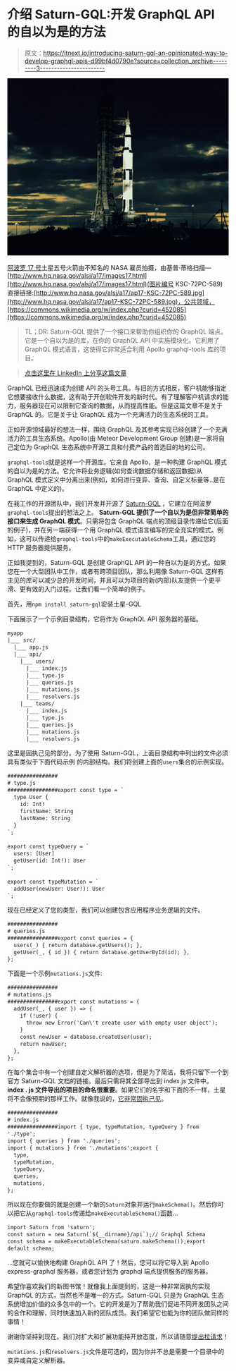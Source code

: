# 介绍 Saturn-GQL:开发 GraphQL API 的自以为是的方法

> 原文：<https://itnext.io/introducing-saturn-gql-an-opinionated-way-to-develop-graphql-apis-d99bf4d0790e?source=collection_archive---------3----------------------->

![](img/3df9b4410841e1aa35b2cc2b4ee2f7b1.png)

[阿波罗 17 号](https://en.wikipedia.org/wiki/Apollo_17)土星五号火箭由不知名的 NASA 雇员拍摄，由基普·蒂格扫描—[http://www.hq.nasa.gov/alsj/a17/images17.html](http://www.hq.nasa.gov/alsj/a17/images17.html)(图片编号 KSC-72PC-589)直接链接:[http://www.hq.nasa.gov/alsj/a17/ap17-KSC-72PC-589.jpg](http://www.hq.nasa.gov/alsj/a17/ap17-KSC-72PC-589.jpg)，公共领域，[https://commons.wikimedia.org/w/index.php?curid=452085](https://commons.wikimedia.org/w/index.php?curid=452085)

> TL；DR: Saturn-GQL 提供了一个接口来帮助你组织你的 GraphQL 端点。它是一个自以为是的库，在你的 GraphQL API 中实施模块化。它利用了 GraphQL 模式语言，这使得它非常适合利用 Apollo graphql-tools 库的项目。

> [点击这里在 LinkedIn 上分享这篇文章](https://www.linkedin.com/cws/share?url=https%3A%2F%2Fitnext.io%2Fintroducing-saturn-gql-an-opinionated-way-to-develop-graphql-apis-d99bf4d0790e%3Futm_source%3Dmedium_sharelink%26utm_medium%3Dsocial%26utm_campaign%3Dbuffer)

GraphQL 已经迅速成为创建 API 的头号工具。与旧的方式相反，客户机能够指定它想要接收什么数据，这有助于开创软件开发的新时代。有了理解客户机请求的能力，服务器现在可以限制它查询的数据，从而提高性能。但是这篇文章不是关于 GraphQL 的。它是关于让 GraphQL 成为一个充满活力的生态系统的工具。

正如开源领域最好的想法一样，围绕 GraphQL 及其参考实现已经创建了一个充满活力的工具生态系统。Apollo(由 Meteor Development Group 创建)是一家将自己定位为 GraphQL 生态系统中开源工具和付费产品的首选目的地的公司。

`graphql-tools`就是这样一个开源库。它来自 Apollo，是一种构建 GraphQL 模式的自以为是的方法。它允许将业务逻辑(如何查询数据存储和返回数据)从 GraphQL 模式定义中分离出来(例如，如何进行变异、查询、自定义标量等..是在 GraphQL 中定义的)。

在我工作的开源团队中，我们开发并开源了 [Saturn-GQL](https://github.com/electric-it/saturn-gql) ，它建立在阿波罗`graphql-tools`提出的想法之上。 **Saturn-GQL 提供了一个自以为是但非常简单的接口来生成 GraphQL 模式**。只需将包含 GraphQL 端点的顶级目录传递给它(后面的例子)，并在另一端获得一个用 GraphQL 模式语言编写的完全充实的模式。例如，这可以传递给`graphql-tools`中的`makeExecutableSchema`工具，通过您的 HTTP 服务器提供服务。

正如我提到的，Saturn-GQL 是创建 GraphQL API 的一种自以为是的方式。如果您在一个大型团队中工作，或者有跨项目团队，那么利用像 Saturn-GQL 这样有主见的库可以减少总的开发时间，并且可以为项目的新(内部)队友提供一个更平滑、更有效的入门过程。让我们看一个简单的例子。

首先，用`npm install saturn-gql`安装土星-GQL

下面展示了一个示例目录结构，它将作为 GraphQL API 服务器的基础。

```
myapp
|___ src/
  |___ app.js
  |___ api/
    |___ users/
      |___ index.js
      |___ type.js
      |___ queries.js
      |___ mutations.js
      |___ resolvers.js
    |___ teams/
      |___ index.js
      |___ type.js
      |___ queries.js
      |___ mutations.js
      |___ resolvers.js 
```

这里是固执己见的部分。为了使用 Saturn-GQL，上面目录结构中列出的文件必须具有类似于下面代码示例 [](#c8d2) 的内部结构。我们将创建上面的`users`集合的示例实现。

```
################
# type.js
################export const type = `
  type User {
    id: Int!
    firstName: String
    lastName: String
  }
`;

export const typeQuery = `
  users: [User]
  getUser(id: Int!): User
`;

export const typeMutation = `
  addUser(newUser: User!): User
`;
```

现在已经定义了您的类型，我们可以创建包含应用程序业务逻辑的文件。

```
################
# queries.js
################export const queries = {
  users(_) { return database.getUsers(); },
  getUser(_, { id }) { return database.getUserById(id); },
};
```

下面是一个示例`mutations.js`文件:

```
################
# mutations.js
################export const mutations = {
  addUser(_, { user }) => {
    if (!user) {
      throw new Error('Can\'t create user with empty user object');
    }
    const newUser = database.createUser(user);
    return newUser;
  },
};
```

在每个集合中有一个创建自定义解析器的选项，但是为了简洁，我将只留下一个到官方 Saturn-GQL 文档的链接。最后只需将其全部导出到 index.js 文件中。**index . js 文件导出的项目的命名很重要**。如果它们的名字和下面的不一样，土星将不会像预期的那样工作。就像我说的，[它非常固执己见](https://github.com/electric-it/saturn-gql/blob/master/src/index.js#L26)。

```
################
# index.js
################import { type, typeMutation, typeQuery } from './type';
import { queries } from './queries';
import { mutations } from './mutations';export {
  type,
  typeMutation,
  typeQuery,
  queries,
  mutations,
};
```

所以现在你要做的就是创建一个新的`Saturn`对象并运行`makeSchema()`。然后你可以把它从`graphql-tools`传递给`makeExecutableSchema()`函数…

```
import Saturn from 'saturn';
const saturn = new Saturn(`${__dirname}/api`);// Graphql Schema
const schema = makeExecutableSchema(saturn.makeSchema());export default schema;
```

…您就可以愉快地构建 GraphQL API 了！然后，您可以将它导入到 Apollo express-graphql 服务器，或者您计划为 graphql 端点提供服务的服务器。

希望你喜欢我们的新图书馆！就像我上面提到的，这是一种非常固执的实现 GraphQL 的方式，当然也不是唯一的方式。Saturn-GQL 只是为 GraphQL 生态系统增加价值的众多包中的一个。它的开发是为了帮助我们促进不同开发团队之间的合作和理解，同时快速加入新的团队成员。我们希望它也能为你的团队做同样的事情！

谢谢你坚持到现在。我们对扩大和扩展功能持开放态度，所以请随意[提出拉请求](https://github.com/electric-it/saturn-gql)！

`mutations.js`和`resolvers.js`文件是可选的，因为你并不总是需要一个目录中的变异或自定义解析器。